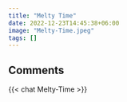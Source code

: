 ```yaml
---
title: "Melty Time"
date: 2022-12-23T14:45:38+06:00
image: "Melty-Time.jpeg"
tags: []
---
```


## Comments

{{< chat Melty-Time >}}
